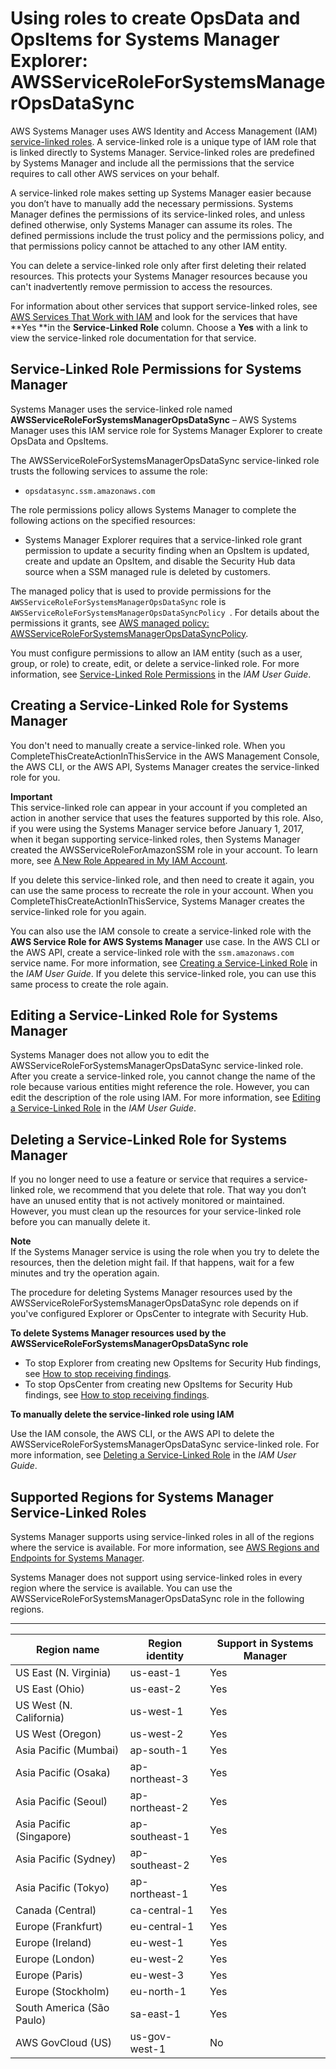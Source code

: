 # Using roles to create OpsData and OpsItems for Systems Manager Explorer: AWSServiceRoleForSystemsManagerOpsDataSync<a name="using-service-linked-roles-service-action-3"></a>

AWS Systems Manager uses AWS Identity and Access Management \(IAM\)[ service\-linked roles](https://docs.aws.amazon.com/IAM/latest/UserGuide/id_roles_terms-and-concepts.html#iam-term-service-linked-role)\. A service\-linked role is a unique type of IAM role that is linked directly to Systems Manager\. Service\-linked roles are predefined by Systems Manager and include all the permissions that the service requires to call other AWS services on your behalf\. 

A service\-linked role makes setting up Systems Manager easier because you don’t have to manually add the necessary permissions\. Systems Manager defines the permissions of its service\-linked roles, and unless defined otherwise, only Systems Manager can assume its roles\. The defined permissions include the trust policy and the permissions policy, and that permissions policy cannot be attached to any other IAM entity\.

You can delete a service\-linked role only after first deleting their related resources\. This protects your Systems Manager resources because you can't inadvertently remove permission to access the resources\.

For information about other services that support service\-linked roles, see [AWS Services That Work with IAM](https://docs.aws.amazon.com/IAM/latest/UserGuide/reference_aws-services-that-work-with-iam.html) and look for the services that have **Yes **in the **Service\-Linked Role** column\. Choose a **Yes** with a link to view the service\-linked role documentation for that service\.

## Service\-Linked Role Permissions for Systems Manager<a name="slr-permissions-service-action-3"></a>

Systems Manager uses the service\-linked role named **AWSServiceRoleForSystemsManagerOpsDataSync** – AWS Systems Manager uses this IAM service role for Systems Manager Explorer to create OpsData and OpsItems\.

The AWSServiceRoleForSystemsManagerOpsDataSync service\-linked role trusts the following services to assume the role:
+ `opsdatasync.ssm.amazonaws.com`

The role permissions policy allows Systems Manager to complete the following actions on the specified resources:
+ Systems Manager Explorer requires that a service\-linked role grant permission to update a security finding when an OpsItem is updated, create and update an OpsItem, and disable the Security Hub data source when a SSM managed rule is deleted by customers\.

The managed policy that is used to provide permissions for the `AWSServiceRoleForSystemsManagerOpsDataSync` role is `AWSServiceRoleForSystemsManagerOpsDataSyncPolicy `\. For details about the permissions it grants, see [AWS managed policy: AWSServiceRoleForSystemsManagerOpsDataSyncPolicy](security-iam-awsmanpol.md#security-iam-awsmanpol-AWSServiceRoleForSystemsManagerOpsDataSyncPolicy)\. 

You must configure permissions to allow an IAM entity \(such as a user, group, or role\) to create, edit, or delete a service\-linked role\. For more information, see [Service\-Linked Role Permissions](https://docs.aws.amazon.com/IAM/latest/UserGuide/using-service-linked-roles.html#service-linked-role-permissions) in the *IAM User Guide*\.

## Creating a Service\-Linked Role for Systems Manager<a name="create-slr-service-action-3"></a>

You don't need to manually create a service\-linked role\. When you CompleteThisCreateActionInThisService in the AWS Management Console, the AWS CLI, or the AWS API, Systems Manager creates the service\-linked role for you\. 

**Important**  
This service\-linked role can appear in your account if you completed an action in another service that uses the features supported by this role\. Also, if you were using the Systems Manager service before January 1, 2017, when it began supporting service\-linked roles, then Systems Manager created the AWSServiceRoleForAmazonSSM role in your account\. To learn more, see [A New Role Appeared in My IAM Account](https://docs.aws.amazon.com/IAM/latest/UserGuide/troubleshoot_roles.html#troubleshoot_roles_new-role-appeared)\.

If you delete this service\-linked role, and then need to create it again, you can use the same process to recreate the role in your account\. When you CompleteThisCreateActionInThisService, Systems Manager creates the service\-linked role for you again\. 

You can also use the IAM console to create a service\-linked role with the **AWS Service Role for AWS Systems Manager** use case\. In the AWS CLI or the AWS API, create a service\-linked role with the `ssm.amazonaws.com` service name\. For more information, see [Creating a Service\-Linked Role](https://docs.aws.amazon.com/IAM/latest/UserGuide/using-service-linked-roles.html#create-service-linked-role) in the *IAM User Guide*\. If you delete this service\-linked role, you can use this same process to create the role again\.

## Editing a Service\-Linked Role for Systems Manager<a name="edit-slr-service-action-3"></a>

Systems Manager does not allow you to edit the AWSServiceRoleForSystemsManagerOpsDataSync service\-linked role\. After you create a service\-linked role, you cannot change the name of the role because various entities might reference the role\. However, you can edit the description of the role using IAM\. For more information, see [Editing a Service\-Linked Role](https://docs.aws.amazon.com/IAM/latest/UserGuide/using-service-linked-roles.html#edit-service-linked-role) in the *IAM User Guide*\.

## Deleting a Service\-Linked Role for Systems Manager<a name="delete-slr-service-action-3"></a>

If you no longer need to use a feature or service that requires a service\-linked role, we recommend that you delete that role\. That way you don’t have an unused entity that is not actively monitored or maintained\. However, you must clean up the resources for your service\-linked role before you can manually delete it\.

**Note**  
If the Systems Manager service is using the role when you try to delete the resources, then the deletion might fail\. If that happens, wait for a few minutes and try the operation again\.

The procedure for deleting Systems Manager resources used by the AWSServiceRoleForSystemsManagerOpsDataSync role depends on if you've configured Explorer or OpsCenter to integrate with Security Hub\.

**To delete Systems Manager resources used by the AWSServiceRoleForSystemsManagerOpsDataSync role**
+ To stop Explorer from creating new OpsItems for Security Hub findings, see [How to stop receiving findings](explorer-securityhub-integration.md#explorer-securityhub-integration-disable-receive)\.
+ To stop OpsCenter from creating new OpsItems for Security Hub findings, see [How to stop receiving findings](opscenter-securityhub-integration.md#opscenter-securityhub-integration-disable-receive)\.

**To manually delete the service\-linked role using IAM**

Use the IAM console, the AWS CLI, or the AWS API to delete the AWSServiceRoleForSystemsManagerOpsDataSync service\-linked role\. For more information, see [Deleting a Service\-Linked Role](https://docs.aws.amazon.com/IAM/latest/UserGuide/using-service-linked-roles.html#delete-service-linked-role) in the *IAM User Guide*\.

## Supported Regions for Systems Manager Service\-Linked Roles<a name="slr-regions-service-action-3"></a>

Systems Manager supports using service\-linked roles in all of the regions where the service is available\. For more information, see [AWS Regions and Endpoints for Systems Manager](https://docs.aws.amazon.com/general/latest/gr/rande.html#ssm_region)\.

Systems Manager does not support using service\-linked roles in every region where the service is available\. You can use the AWSServiceRoleForSystemsManagerOpsDataSync role in the following regions\.


****  

| Region name | Region identity | Support in Systems Manager | 
| --- | --- | --- | 
| US East \(N\. Virginia\) | us\-east\-1 | Yes | 
| US East \(Ohio\) | us\-east\-2 | Yes | 
| US West \(N\. California\) | us\-west\-1 | Yes | 
| US West \(Oregon\) | us\-west\-2 | Yes | 
| Asia Pacific \(Mumbai\) | ap\-south\-1 | Yes | 
| Asia Pacific \(Osaka\) | ap\-northeast\-3 | Yes | 
| Asia Pacific \(Seoul\) | ap\-northeast\-2 | Yes | 
| Asia Pacific \(Singapore\) | ap\-southeast\-1 | Yes | 
| Asia Pacific \(Sydney\) | ap\-southeast\-2 | Yes | 
| Asia Pacific \(Tokyo\) | ap\-northeast\-1 | Yes | 
| Canada \(Central\) | ca\-central\-1 | Yes | 
| Europe \(Frankfurt\) | eu\-central\-1 | Yes | 
| Europe \(Ireland\) | eu\-west\-1 | Yes | 
| Europe \(London\) | eu\-west\-2 | Yes | 
| Europe \(Paris\) | eu\-west\-3 | Yes | 
| Europe \(Stockholm\) | eu\-north\-1 | Yes | 
| South America \(São Paulo\) | sa\-east\-1 | Yes | 
| AWS GovCloud \(US\) | us\-gov\-west\-1 | No | 